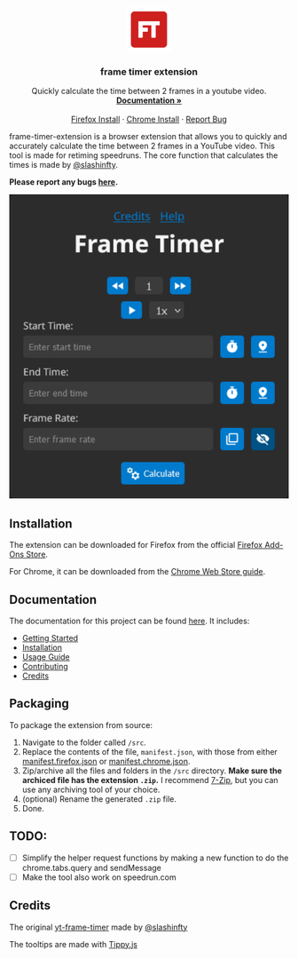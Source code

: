 <div align="center">
  <a href="/images/logo-original.png">
    <img src="/images/logo-original.png" alt="Logo" width="80" height="80">
  </a>

  <h3 align="center">frame timer extension</h3>

  <p align="center">
    Quickly calculate the time between 2 frames in a youtube video.
    <br />
    <a href="https://github.com/PottuGD/frame-timer-extension/wiki"><strong>Documentation »</strong></a>
    <br />
    <br />
    <a href="https://addons.mozilla.org/en-US/firefox/addon/frame-timer-extension/">Firefox Install</a>
    ·
    <a href="https://chromewebstore.google.com/detail/frame-timer/mdmhlahljnlcbigbbeadccddfbkagecf?pli=1">Chrome Install</a>
    ·
    <a href="https://github.com/PottuGD/frame-timer-extension/issues">Report Bug</a>
  </p>
</div>

frame-timer-extension is a browser extension that allows you to quickly and accurately calculate the time between 2 frames in a YouTube video. This tool is made for retiming speedruns. The core function that calculates the times is made by [@slashinfty](https://github.com/slashinfty/yt-frame-timer).

**Please report any bugs [here](https://github.com/PottuGD/frame-timer-extension/issues).**

<img src="/images/screen-shot-1.png" alt="Screenshot of Frame Timer Extension" width="600">

## Installation

The extension can be downloaded for Firefox from the official [Firefox Add-Ons Store](https://addons.mozilla.org/en-US/firefox/addon/frame-timer-extension/).

For Chrome, it can be downloaded from the [Chrome Web Store guide](https://chromewebstore.google.com/detail/frame-timer/mdmhlahljnlcbigbbeadccddfbkagecf?pli=1).

## Documentation

The documentation for this project can be found [here](https://github.com/PottuGD/frame-timer-extension/wiki).
It includes:

- [Getting Started](https://github.com/PottuGD/frame-timer-extension/wiki/Getting-started)
- [Installation](https://github.com/PottuGD/frame-timer-extension/wiki/Installation-guide)
- [Usage Guide](https://github.com/PottuGD/frame-timer-extension/wiki/Usage-guide)
- [Contributing](https://github.com/PottuGD/frame-timer-extension/wiki/Contributing)
- [Credits](https://github.com/PottuGD/frame-timer-extension/wiki/Credits)

## Packaging

To package the extension from source:

1. Navigate to the folder called `/src`.
2. Replace the contents of the file, `manifest.json`, with those from either [manifest.firefox.json](/manifests/manifest.firefox.json) or [manifest.chrome.json](/manifests/manifest.chrome.json).
3. Zip/archive all the files and folders in the `/src` directory. **Make sure the archiced file has the extension `.zip`.** I recommend [7-Zip](7-zip.org), but you can use any archiving tool of your choice.
4. (optional) Rename the generated `.zip` file.
5. Done.

## TODO:

- [ ] Simplify the helper request functions by making a new function to do the chrome.tabs.query and sendMessage
- [ ] Make the tool also work on speedrun.com

## Credits

The original [yt-frame-timer](https://github.com/slashinfty/yt-frame-timer/) made by [@slashinfty](https://github.com/slashinfty/)

The tooltips are made with [Tippy.js](https://atomiks.github.io/tippyjs/)
